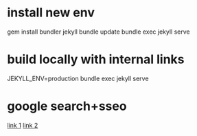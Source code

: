 # install new env
gem install bundler jekyll
bundle update
bundle exec jekyll serve

# build locally with internal links
JEKYLL_ENV=production bundle exec jekyll serve

# google search+sseo
[link 1](https://victor2code.github.io/blog/2019/07/04/jekyll-github-pages-appear-on-Google.html)
[link 2](https://vilcins.medium.com/optimize-your-jekyll-powered-website-with-these-simple-steps-b2a24d66a629)

